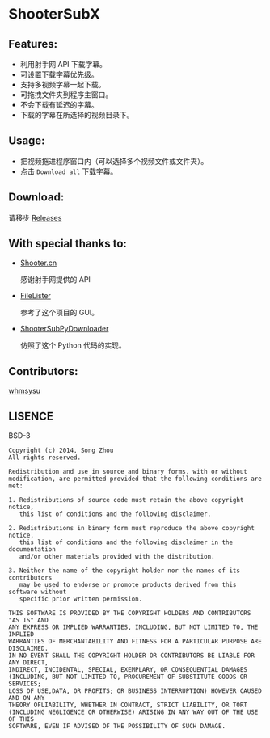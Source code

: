 ShooterSubX
===========

## Features:

- 利用射手网 API 下载字幕。
- 可设置下载字幕优先级。
- 支持多视频字幕一起下载。
- 可拖拽文件夹到程序主窗口。
- 不会下载有延迟的字幕。
- 下载的字幕在所选择的视频目录下。

## Usage:

- 把视频拖进程序窗口内（可以选择多个视频文件或文件夹）。
- 点击 `Download all` 下载字幕。

## Download:

请移步 [Releases](https://github.com/gogozs/ShooterSubX/releases)

## With special thanks to:   
- [Shooter.cn](shooter.cn)

  感谢射手网提供的 API

- [FileLister](https://github.com/dwkns/FileLister) 

  参考了这个项目的 GUI。

- [ShooterSubPyDownloader](https://github.com/magic282/ShooterSubPyDownloader)

  仿照了这个 Python 代码的实现。

## Contributors:  

[whmsysu](https://github.com/whmsysu)

## LISENCE
BSD-3

	Copyright (c) 2014, Song Zhou
	All rights reserved.

	Redistribution and use in source and binary forms, with or without 
	modification, are permitted provided that the following conditions are met:

	1. Redistributions of source code must retain the above copyright notice, 
	   this list of conditions and the following disclaimer.

	2. Redistributions in binary form must reproduce the above copyright notice, 
	   this list of conditions and the following disclaimer in the documentation
       and/or other materials provided with the distribution.

	3. Neither the name of the copyright holder nor the names of its contributors
	   may be used to endorse or promote products derived from this software without 
       specific prior written permission.

	THIS SOFTWARE IS PROVIDED BY THE COPYRIGHT HOLDERS AND CONTRIBUTORS "AS IS" AND 
	ANY EXPRESS OR IMPLIED WARRANTIES, INCLUDING, BUT NOT LIMITED TO, THE IMPLIED
	WARRANTIES OF MERCHANTABILITY AND FITNESS FOR A PARTICULAR PURPOSE ARE DISCLAIMED.
	IN NO EVENT SHALL THE COPYRIGHT HOLDER OR CONTRIBUTORS BE LIABLE FOR ANY DIRECT, 
	INDIRECT, INCIDENTAL, SPECIAL, EXEMPLARY, OR CONSEQUENTIAL DAMAGES 
	(INCLUDING, BUT NOT LIMITED TO, PROCUREMENT OF SUBSTITUTE GOODS OR SERVICES;
	LOSS OF USE,DATA, OR PROFITS; OR BUSINESS INTERRUPTION) HOWEVER CAUSED AND ON ANY
	THEORY OFLIABILITY, WHETHER IN CONTRACT, STRICT LIABILITY, OR TORT 
	(INCLUDING NEGLIGENCE OR OTHERWISE) ARISING IN ANY WAY OUT OF THE USE OF THIS 
	SOFTWARE, EVEN IF ADVISED OF THE POSSIBILITY OF SUCH DAMAGE.